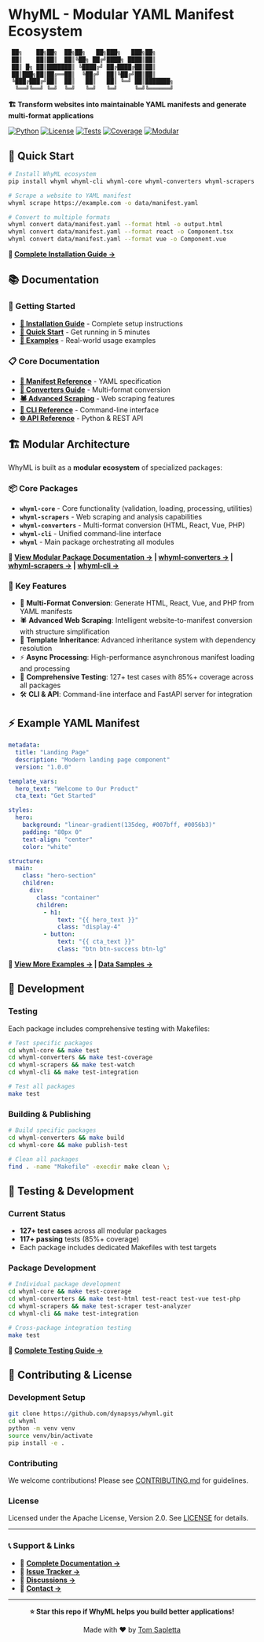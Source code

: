 # WhyML - Modular YAML Manifest Ecosystem

```bash
 ██╗    ██╗██╗  ██╗██╗   ██╗███╗   ███╗██╗     
 ██║    ██║██║  ██║╚██╗ ██╔╝████╗ ████║██║     
 ██║ █╗ ██║███████║ ╚████╔╝ ██╔████╔██║██║     
 ██║███╗██║██╔══██║  ╚██╔╝  ██║╚██╔╝██║██║     
 ╚███╔███╔╝██║  ██║   ██║   ██║ ╚═╝ ██║███████╗
  ╚══╝╚══╝ ╚═╝  ╚═╝   ╚═╝   ╚═╝     ╚═╝╚══════╝
```

**🏗️ Transform websites into maintainable YAML manifests and generate multi-format applications**

[![Python](https://img.shields.io/badge/python-3.8+-blue.svg)](https://www.python.org)
[![License](https://img.shields.io/badge/license-Apache%202.0-green.svg)](LICENSE)
[![Tests](https://img.shields.io/badge/tests-127_collected_117_passing-brightgreen.svg)](#testing)
[![Coverage](https://img.shields.io/badge/coverage-85%25+-brightgreen.svg)](#testing)
[![Modular](https://img.shields.io/badge/architecture-modular-blue.svg)](#modular-architecture)

## 🚀 Quick Start

```bash
# Install WhyML ecosystem
pip install whyml whyml-cli whyml-core whyml-converters whyml-scrapers

# Scrape a website to YAML manifest
whyml scrape https://example.com -o data/manifest.yaml

# Convert to multiple formats
whyml convert data/manifest.yaml --format html -o output.html
whyml convert data/manifest.yaml --format react -o Component.tsx
whyml convert data/manifest.yaml --format vue -o Component.vue
```

**📖 [Complete Installation Guide →](INSTALLATION.md)**

## 📚 Documentation

### 🏁 Getting Started
- **[📖 Installation Guide](INSTALLATION.md)** - Complete setup instructions
- **[🚀 Quick Start](docs/getting-started.md)** - Get running in 5 minutes
- **[🎯 Examples](examples/)** - Real-world usage examples

### 📋 Core Documentation
- **[📝 Manifest Reference](docs/manifest-reference.md)** - YAML specification
- **[🔄 Converters Guide](docs/converters.md)** - Multi-format conversion
- **[🕷️ Advanced Scraping](docs/advanced-scraping.md)** - Web scraping features
- **[🔧 CLI Reference](docs/cli/README.md)** - Command-line interface
- **[🌐 API Reference](docs/api-reference.md)** - Python & REST API

## 🏗️ Modular Architecture

WhyML is built as a **modular ecosystem** of specialized packages:

### 📦 Core Packages

- **`whyml-core`** - Core functionality (validation, loading, processing, utilities)
- **`whyml-scrapers`** - Web scraping and analysis capabilities  
- **`whyml-converters`** - Multi-format conversion (HTML, React, Vue, PHP)
- **`whyml-cli`** - Unified command-line interface
- **`whyml`** - Main package orchestrating all modules
  
**📖 [View Modular Package Documentation →](whyml-core/README.md) | [whyml-converters →](whyml-converters/README.md) | [whyml-scrapers →](whyml-scrapers/README.md) | [whyml-cli →](whyml-cli/README.md)**

### 🎯 Key Features

- 🚀 **Multi-Format Conversion**: Generate HTML, React, Vue, and PHP from YAML manifests
- 🕷️ **Advanced Web Scraping**: Intelligent website-to-manifest conversion with structure simplification
- 🔗 **Template Inheritance**: Advanced inheritance system with dependency resolution
- ⚡ **Async Processing**: High-performance asynchronous manifest loading and processing
- 🧪 **Comprehensive Testing**: 127+ test cases with 85%+ coverage across all packages
- 🛠️ **CLI & API**: Command-line interface and FastAPI server for integration

## ⚡ Example YAML Manifest

```yaml
metadata:
  title: "Landing Page"
  description: "Modern landing page component"
  version: "1.0.0"

template_vars:
  hero_text: "Welcome to Our Product"
  cta_text: "Get Started"

styles:
  hero:
    background: "linear-gradient(135deg, #007bff, #0056b3)"
    padding: "80px 0"
    text-align: "center"
    color: "white"

structure:
  main:
    class: "hero-section"
    children:
      div:
        class: "container"
        children:
          - h1:
              text: "{{ hero_text }}"
              class: "display-4"
          - button:
              text: "{{ cta_text }}"
              class: "btn btn-success btn-lg"
```

**📁 [View More Examples →](examples/) | [Data Samples →](data/)**

## 🚀 Development

### Testing

Each package includes comprehensive testing with Makefiles:

```bash
# Test specific packages
cd whyml-core && make test
cd whyml-converters && make test-coverage
cd whyml-scrapers && make test-watch
cd whyml-cli && make test-integration

# Test all packages
make test
```

### Building & Publishing

```bash
# Build specific packages
cd whyml-converters && make build
cd whyml-core && make publish-test

# Clean all packages
find . -name "Makefile" -execdir make clean \;
```

## 🧪 Testing & Development

### Current Status
- **127+ test cases** across all modular packages
- **117+ passing** tests (85%+ coverage)
- Each package includes dedicated Makefiles with test targets

### Package Development
```bash
# Individual package development
cd whyml-core && make test-coverage
cd whyml-converters && make test-html test-react test-vue test-php
cd whyml-scrapers && make test-scraper test-analyzer
cd whyml-cli && make test-integration

# Cross-package integration testing
make test
```

**📖 [Complete Testing Guide →](TEST.md)**

## 📄 Contributing & License

### Development Setup
```bash
git clone https://github.com/dynapsys/whyml.git
cd whyml
python -m venv venv
source venv/bin/activate
pip install -e .
```

### Contributing
We welcome contributions! Please see [CONTRIBUTING.md](CONTRIBUTING.md) for guidelines.

### License
Licensed under the Apache License, Version 2.0. See [LICENSE](LICENSE) for details.

---

### 📞 Support & Links

- 📖 **[Complete Documentation →](docs/)**
- 🐛 **[Issue Tracker →](https://github.com/dynapsys/whyml/issues)**
- 💬 **[Discussions →](https://github.com/dynapsys/whyml/discussions)**
- 📧 **[Contact →](mailto:info@softreck.dev)**

---

<div align="center">

**⭐ Star this repo if WhyML helps you build better applications!**

Made with ❤️ by [Tom Sapletta](https://softreck.dev)
</div>
